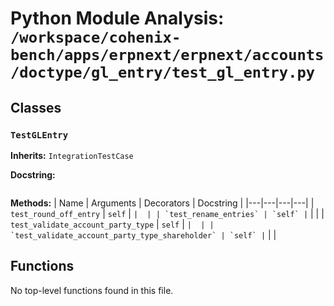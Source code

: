 # Python Module Analysis: `/workspace/cohenix-bench/apps/erpnext/erpnext/accounts/doctype/gl_entry/test_gl_entry.py`

## Classes

### `TestGLEntry`
**Inherits:** `IntegrationTestCase`


**Docstring:**
```

```

**Methods:**
| Name | Arguments | Decorators | Docstring |
|---|---|---|---|
| `test_round_off_entry` | `self` | `` |  |
| `test_rename_entries` | `self` | `` |  |
| `test_validate_account_party_type` | `self` | `` |  |
| `test_validate_account_party_type_shareholder` | `self` | `` |  |





## Functions

No top-level functions found in this file.
